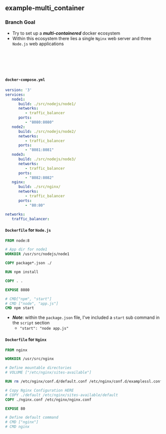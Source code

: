 ## example-multi_container

### Branch Goal
- Try to set up a ***multi-containered*** docker ecosystem
- Within this ecosystem there lies a single `Nginx` web server and three `Node.js` web applications

<br></br>
<br></br>

#### `docker-compose.yml`
```yml
version: '3'
services:
   node1:
      build: ./src/nodejs/node1/
      networks:
         - traffic_balancer
      ports:
         - "8080:8080"
   node2:
      build: ./src/nodejs/node2/
      networks: 
         - traffic_balancer
      ports:
         - "8081:8081"  
   node3:
      build: ./src/nodejs/node3/
      networks:
         - traffic_balancer
      ports:
         - "8082:8082"
   nginx:
      build: ./src/nginx/
      networks:
         - traffic_balancer
      ports:
         - "80:80"

networks:
   traffic_balancer:
```

#### `Dockerfile` for `Node.js`
```Dockerfile
FROM node:8

# App dir for node1
WORKDIR /usr/src/nodejs/node1

COPY package*.json ./

RUN npm install

COPY . .

EXPOSE 8080

# CMD["npm", "start"]
# CMD ["node", "app.js"]
CMD npm start
```
 - ***Note***: within the `package.json` file, I've included a `start` sub command in the `script` section
   - `"start": "node app.js"`

#### `Dockerfile` for `Nginx`

```Dockerfile
FROM nginx

WORKDIR /usr/src/nginx

# Define mountable directories
# VOLUME ["/etc/nginx/sites-available"]

RUN rm /etc/nginx/conf.d/default.conf /etc/nginx/conf.d/examplessl.conf

# Copy Nginx Configuration HERE
# COPY ./default /etc/nginx/sites-available/default
COPY ./nginx.conf /etc/nginx/nginx.conf

EXPOSE 80

# Define default command
# CMD ["nginx"]
# CMD nginx
```

